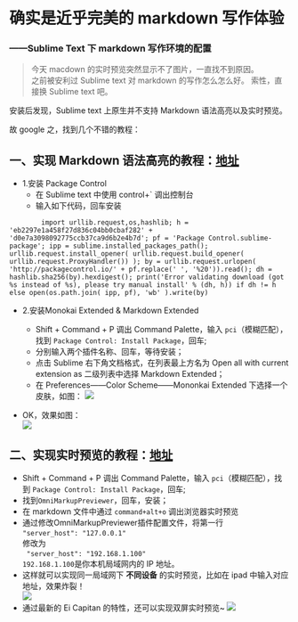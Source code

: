 # 确实是近乎完美的 markdown 写作体验
### ——Sublime Text 下 markdown 写作环境的配置

> 今天 macdown 的实时预览突然显示不了图片，一直找不到原因。  
之前被安利过 Sublime text 对 markdown 的写作怎么怎么好。
索性，直接换 Sublime text 吧。

安装后发现，Sublime text 上原生并不支持 Markdown 语法高亮以及实时预览。

故 google 之，找到几个不错的教程：

## 一、实现 Markdown 语法高亮的教程：[地址](http://frank19900731.github.io/blog/2015/04/13/zai-sublime-zhong-pei-zhi-markdown-huan-jing/)

- 1.安装 Package Control
	- 在 Sublime text 中使用 control+` 调出控制台
	- 输入如下代码，回车安装  

```
		import urllib.request,os,hashlib; h = 'eb2297e1a458f27d836c04bb0cbaf282' + 'd0e7a3098092775ccb37ca9d6b2e4b7d'; pf = 'Package Control.sublime-package'; ipp = sublime.installed_packages_path(); urllib.request.install_opener( urllib.request.build_opener( urllib.request.ProxyHandler()) ); by = urllib.request.urlopen( 'http://packagecontrol.io/' + pf.replace(' ', '%20')).read(); dh = hashlib.sha256(by).hexdigest(); print('Error validating download (got %s instead of %s), please try manual install' % (dh, h)) if dh != h else open(os.path.join( ipp, pf), 'wb' ).write(by)
```
	
- 2.安装Monokai Extended & Markdown Extended	
	- Shift + Command + P 调出 Command Palette，输入 `pci`（模糊匹配），找到 `Package Control: Install Package`，回车;
	- 分别输入两个插件名称、回车，等待安装；
	- 点击 Sublime 右下角文档格式，在列表最上方名为 Open all with current extension as 二级列表中选择 Markdown Extended；
	- 在 Preferences——Color Scheme——Mononkai Extended 下选择一个皮肤，如图：
	![](http://7xn3v1.com1.z0.glb.clouddn.com/15-10-17/65551351.jpg)


- OK，效果如图：  
		![](http://7xn3v1.com1.z0.glb.clouddn.com/15-10-17/55073127.jpg)

## 二、实现实时预览的教程：[地址](http://macplay.leanote.com/post/%E8%BF%91%E4%B9%8E%E5%AE%8C%E7%BE%8E%E7%9A%84-Markdown-%E5%86%99%E4%BD%9C%E4%BD%93%E9%AA%8C-Sublime-Text-3-OmniMarkupPreviewer)

- Shift + Command + P 调出 Command Palette，输入 `pci`（模糊匹配），找到 `Package Control: Install Package`，回车;
- 找到`OmniMarkupPreviewer`，回车，安装；
- 在 markdown 文件中通过 `command+alt+o` 调出浏览器实时预览
- 通过修改OmniMarkupPreviewer插件配置文件，将第一行  
	 `"server_host": "127.0.0.1"`   
	修改为  
	` "server_host": "192.168.1.100"`  
	`192.168.1.100`是你本机局域网内的 IP 地址。  
- 这样就可以实现同一局域网下 **不同设备** 的实时预览，比如在 ipad 中输入对应地址，效果炸裂！  
		![](http://7xn3v1.com1.z0.glb.clouddn.com/15-10-17/54643213.jpg)
- 通过最新的 Ei Capitan 的特性，还可以实现双屏实时预览~
		![](http://7xn3v1.com1.z0.glb.clouddn.com/15-10-17/30822344.jpg)
